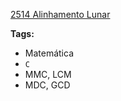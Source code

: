 [2514 Alinhamento Lunar](https://www.urionlinejudge.com.br/judge/pt/problems/view/2514)

**Tags:**
- Matemática
- `C`
- MMC, LCM
- MDC, GCD